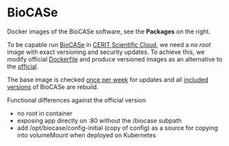 # BioCASe
Docker images of the BioCASe software, see the **Packages** on the right.

To be capable run [BioCASe](https://www.biocase.org/) in [CERIT Scientific Cloud](https://www.cerit-sc.cz/), we need a *no root* image with exact versioning and security updates. To achieve this, we modify official [Dockerfile](http://ww2.biocase.org/svn/bps2/branches/stable/Dockerfile) and produce versioned images as an alternative to the [official](https://hub.docker.com/r/biocase/bps).

The base image is checked [once per week](.github/dependabot.yml#L6) for updates and all [included versions](.github/workflows/publish.yml#L15) of BioCASe are rebuild.

Functional differences against the official version
* no root in container
* exposing app directly on :80 without the /biocase subpath
* add /opt/biocase/config-initial (copy of config) as a source for copying into volumeMount when deployed on Kubernetes